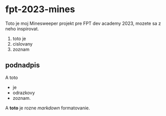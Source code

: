 # fpt-2023-mines

Toto je moj Minesweeper projekt pre FPT dev academy 2023, mozete sa z neho inspirovat.

1. toto je
2. cislovany
3. zoznam

## podnadpis

A toto
* je
* odrazkovy
* zoznam.

A **toto** je rozne *markdown* formatovanie.
